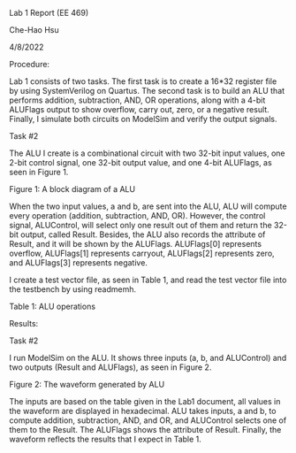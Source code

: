 Lab 1 Report (EE 469)

Che-Hao Hsu

4/8/2022


Procedure:

Lab 1 consists of two tasks. 
The first task is to create a 16*32 register file by using SystemVerilog on Quartus. 
The second task is to build an ALU that performs addition, subtraction, AND, OR operations, along with a 4-bit ALUFlags output to show overflow, carry out, zero, or a negative result. 
Finally, I simulate both circuits on ModelSim and verify the output signals.


Task #2

The ALU I create is a combinational circuit with two 32-bit input values, one 2-bit control signal, one 32-bit output value, and one 4-bit ALUFlags, as seen in Figure 1.

 
Figure 1: A block diagram of a ALU

When the two input values, a and b, are sent into the ALU, ALU will compute every operation (addition, subtraction, AND, OR). 
However, the control signal, ALUControl, will select only one result out of them and return the 32-bit output, called Result. 
Besides, the ALU also records the attribute of Result, and it will be shown by the ALUFlags. ALUFlags[0] represents overflow, ALUFlags[1] represents carryout, ALUFlags[2] represents zero, and ALUFlags[3] represents negative.

I create a test vector file, as seen in Table 1, and read the test vector file into the testbench by using readmemh.


 
Table 1: ALU operations


Results:


Task #2

I run ModelSim on the ALU. It shows three inputs (a, b, and ALUControl) and two outputs (Result and ALUFlags), as seen in Figure 2.
 
 
Figure 2: The waveform generated by ALU

The inputs are based on the table given in the Lab1 document, all values in the waveform are displayed in hexadecimal. 
ALU takes inputs, a and b, to compute addition, subtraction, AND, and OR, and ALUControl selects one of them to the Result. 
The ALUFlags shows the attribute of Result. Finally, the waveform reflects the results that I expect in Table 1. 
